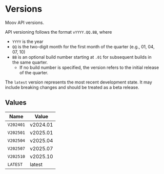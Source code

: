 # Versions

Moov API versions. 

API versioning follows the format `vYYYY.QQ.BB`, where 
  - `YYYY` is the year
  - `QQ` is the two-digit month for the first month of the quarter (e.g., 01, 04, 07, 10)
  - `BB` is an optional build number starting at `.01` for subsequent builds in the same quarter. 
    - If no build number is specified, the version refers to the initial release of the quarter.

The `latest` version represents the most recent development state. It may include breaking changes and should be treated as a beta release.


## Values

| Name      | Value     |
| --------- | --------- |
| `V202401` | v2024.01  |
| `V202501` | v2025.01  |
| `V202504` | v2025.04  |
| `V202507` | v2025.07  |
| `V202510` | v2025.10  |
| `LATEST`  | latest    |